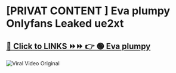 
 # [PRIVAT CONTENT ] Eva plumpy Onlyfans Leaked ue2xt

## <h2><a href="https://clipsfans.com/Eva_plumpy&ref=git">🔗 Click to LINKS ⏩⏩ 👉 🟢 Eva plumpy </a></h2>

<a href="https://clipsfans.com/Eva_plumpy&ref=git" rel="nofollow" data-target="animated-image.originalLink"><img src="https://i.ibb.co.com/xMMVF88/686577567.gif" alt="Viral Video Original" style="max-width: 100%; display: inline-block;" data-target="animated-image.originalImage"></a>

